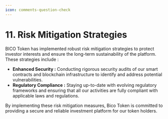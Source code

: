 ```yaml
---
icon: comments-question-check
---
```


# 11. Risk Mitigation Strategies

BICO Token has implemented robust risk mitigation strategies to protect investor interests and ensure the long-term sustainability of the platform. These strategies include :

* **Enhanced Security :** Conducting rigorous security audits of our smart contracts and blockchain infrastructure to identify and address potential vulnerabilities.
* **Regulatory Compliance :** Staying up-to-date with evolving regulatory frameworks and ensuring that all our activities are fully compliant with applicable laws and regulations.

By implementing these risk mitigation measures, Bico Token is committed to providing a secure and reliable investment platform for our token holders.
